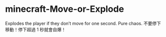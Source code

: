 # minecraft-Move-or-Explode
Explodes the player if they don’t move for one second. Pure chaos. 不要停下移動！停下超過 1 秒就會自爆！
